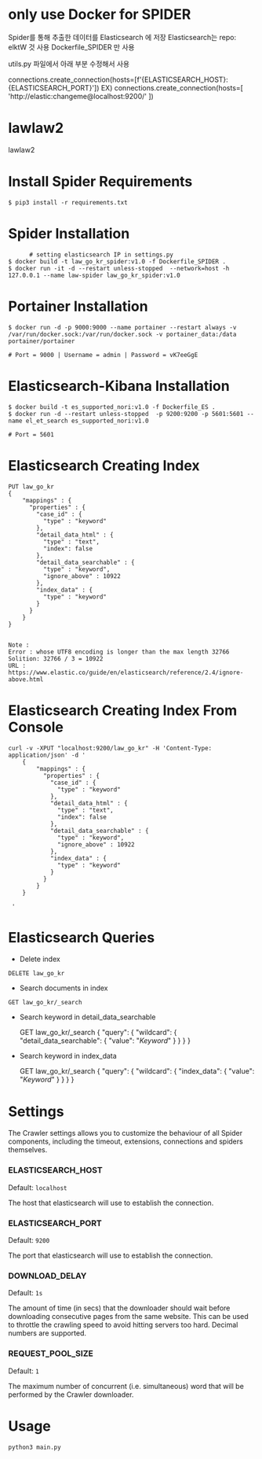 # only use Docker for SPIDER
Spider를 통해 추출한 데이터를 Elasticsearch 에 저장
Elasticsearch는 repo: elktW 것 사용
Dockerfile_SPIDER 만 사용

utils.py 파일에서 아래 부분 수정해서 사용

connections.create_connection(hosts=[f'{ELASTICSEARCH_HOST}:{ELASTICSEARCH_PORT}'])
EX)   connections.create_connection(hosts=[ 'http://elastic:changeme@localhost:9200/' ])


# lawlaw2
lawlaw2


# Install Spider Requirements

    $ pip3 install -r requirements.txt

# Spider Installation
          # setting elasticsearch IP in settings.py
    $ docker build -t law_go_kr_spider:v1.0 -f Dockerfile_SPIDER .
    $ docker run -it -d --restart unless-stopped  --network=host -h 127.0.0.1 --name law-spider law_go_kr_spider:v1.0 

# Portainer Installation

    $ docker run -d -p 9000:9000 --name portainer --restart always -v /var/run/docker.sock:/var/run/docker.sock -v portainer_data:/data portainer/portainer

    # Port = 9000 | Username = admin | Password = vK7eeGgE

# Elasticsearch-Kibana Installation

    $ docker build -t es_supported_nori:v1.0 -f Dockerfile_ES .
    $ docker run -d --restart unless-stopped  -p 9200:9200 -p 5601:5601 --name el_et_search es_supported_nori:v1.0

    # Port = 5601

# Elasticsearch Creating Index

    PUT law_go_kr
    {
        "mappings" : {
          "properties" : {
            "case_id" : {
              "type" : "keyword"
            },
            "detail_data_html" : {
              "type" : "text",
              "index": false
            },
            "detail_data_searchable" : {
              "type" : "keyword",
              "ignore_above" : 10922
            },
            "index_data" : {
              "type" : "keyword"
            }
          }
        }
    }

    
    Note : 
    Error : whose UTF8 encoding is longer than the max length 32766
    Solition: 32766 / 3 = 10922
    URL : https://www.elastic.co/guide/en/elasticsearch/reference/2.4/ignore-above.html

# Elasticsearch Creating Index From Console

    curl -v -XPUT "localhost:9200/law_go_kr" -H 'Content-Type: application/json' -d '
        {
            "mappings" : {
              "properties" : {
                "case_id" : {
                  "type" : "keyword"
                },
                "detail_data_html" : {
                  "type" : "text",
                  "index": false
                },
                "detail_data_searchable" : {
                  "type" : "keyword",
                  "ignore_above" : 10922
                },
                "index_data" : {
                  "type" : "keyword"
                }
              }
            }
        }
        
     '


# Elasticsearch Queries
   * Delete index
    
    DELETE law_go_kr

   * Search documents in index

    GET law_go_kr/_search


  * Search keyword in detail_data_searchable
  
    
    GET law_go_kr/_search
    {
      "query": {
        "wildcard": {
          "detail_data_searchable": {
            "value": "*Keyword*"
          }
        }
      }
    }

  * Search keyword in index_data
  
    
    GET law_go_kr/_search
    {
      "query": {
        "wildcard": {
          "index_data": {
            "value": "*Keyword*"
          }
        }
      }
    }





# Settings

The Crawler settings allows you to customize the behaviour of all Spider components, including the timeout, extensions, connections and spiders themselves.


### ELASTICSEARCH_HOST

Default: ``localhost``

The host that elasticsearch will use to establish the connection.


### ELASTICSEARCH_PORT

Default: ``9200``

The port that elasticsearch will use to establish the connection.


### DOWNLOAD_DELAY

Default: ``1s``

The amount of time (in secs) that the downloader should wait before downloading consecutive pages from the same website. This can be used to throttle the crawling speed to avoid hitting servers too hard. Decimal numbers are supported.

### REQUEST_POOL_SIZE

Default: ``1``

The maximum number of concurrent (i.e. simultaneous) word that will be performed by the Crawler downloader.


# Usage
         
    python3 main.py


